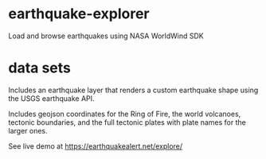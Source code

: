 # earthquake-explorer
 Load and browse earthquakes using NASA WorldWind SDK

# data sets

 Includes an earthquake layer that renders a custom earthquake shape using the USGS earthquake API.

 Includes geojson coordinates for the Ring of Fire, the world volcanoes, tectonic boundaries, and the full tectonic plates with plate names for the larger ones.

 See live demo at https://earthquakealert.net/explore/
